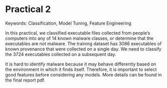 # Practical 2 

Keywords: Classification, Model Tuning, Feature Engineering

In this practical, we classified executable files collected from people’s computers
into any of 14 known malware classes, or determine that
the executables are not malware. The training dataset has 3086 executables of known provenance that were collected on a single day. We need to classify the 3724 executables collected on a subsequent day.

It is hard to identify malware because it may behave differently based on the environment in which it finds itself. Therefore, it is important to select good features before considering any models. More details can be found in the final report pdf. 
